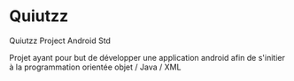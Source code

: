 # Quiutzz
Quiutzz Project Android Std

Projet ayant pour but de développer une application android afin de s'initier à la programmation orientée objet / Java / XML
